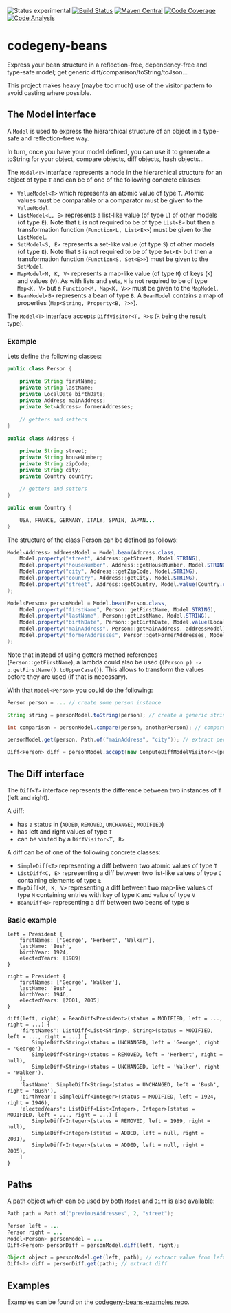 ![Status experimental](https://img.shields.io/badge/status-experimental-red.svg)
[![Build Status](https://img.shields.io/travis/codegeny/codegeny-beans.svg)](https://travis-ci.org/codegeny/codegeny-beans)
[![Maven Central](https://img.shields.io/maven-central/v/org.codegeny/codegeny-beans.svg)](https://mvnrepository.com/artifact/org.codegeny/codegeny-beans)
[![Code Coverage](https://img.shields.io/codecov/c/github/codegeny/codegeny-beans.svg)](https://codecov.io/gh/codegeny/codegeny-beans)
[![Code Analysis](https://img.shields.io/codacy/grade/2a447b2e20e34b628cef941f7619e184.svg)](https://www.codacy.com/app/codegeny/codegeny-beans)

# codegeny-beans

Express your bean structure in a reflection-free, dependency-free and type-safe model; get generic diff/comparison/toString/toJson...

This project makes heavy (maybe too much) use of the visitor pattern to avoid casting where possible.

## The Model interface

A `Model` is used to express the hierarchical structure of an object in a type-safe and reflection-free way.

In turn, once you have your model defined, you can use it to generate a toString for your object, compare objects, diff objects, hash objects... 

The `Model<T>` interface represents a node in the hierarchical structure for an object of type `T` and can be of one of the following concrete classes:

- `ValueModel<T>` which represents an atomic value of type `T`. Atomic values must be comparable or a comparator must be given to the `ValueModel`.
- `ListModel<L, E>` represents a list-like value (of type `L`) of other models (of type `E`). Note that `L` is not required to be of type `List<E>` but then a transformation function (`Function<L, List<E>>`) must be given to the `ListModel`.
- `SetModel<S, E>` represents a set-like value (of type `S`) of other models (of type `E`). Note that `S` is not required to be of type `Set<E>` but then a transformation function (`Function<S, Set<E>>`) must be given to the `SetModel`.
- `MapModel<M, K, V>` represents a map-like value (of type `M`) of keys (`K`) and values (`V`). As with lists and sets, `M` is not required to be of type `Map<K, V>` but a `Function<M, Map<K, V>>` must be given to the `MapModel`.
- `BeanModel<B>` represents a bean of type `B`. A `BeanModel` contains a map of properties (`Map<String, Property<B, ?>>`).

The `Model<T>` interface accepts `DiffVisitor<T, R>`s (`R` being the result type).

### Example

Lets define the following classes:

```java
public class Person {

	private String firstName;
	private String lastName;
	private LocalDate birthDate;
	private Address mainAddress;
	private Set<Address> formerAddresses;
	
	// getters and setters
}

public class Address {

	private String street;
	private String houseNumber;
	private String zipCode;
	private String city;
	private Country country;

	// getters and setters
}

public enum Country {

	USA, FRANCE, GERMANY, ITALY, SPAIN, JAPAN...
}
```

The structure of the class Person can be defined as follows:

```java
Model<Address> addressModel = Model.bean(Address.class,
	Model.property("street", Address::getStreet, Model.STRING),
	Model.property("houseNumber", Address::getHouseNumber, Model.STRING),
	Model.property("city", Address::getZipCode, Model.STRING),
	Model.property("country", Address::getCity, Model.STRING),
	Model.property("street", Address::getCountry, Model.value(Country.class))
);

Model<Person> personModel = Model.bean(Person.class,
	Model.property("firstName", Person::getFirstName, Model.STRING),
	Model.property("lastName", Person::getLastName, Model.STRING),
	Model.property("birthDate", Person::getBirthDate, Model.value(LocalDate.class)),
	Model.property("mainAddress", Person::getMainAddress, addressModel),
	Model.property("formerAddresses", Person::getFormerAddresses, Model.set(addressModel))
);
```

Note that instead of using getters method references (`Person::getFirstName`), a lambda could also be used (`(Person p) -> p.getFirstName().toUpperCase()`).
This allows to transform the values before they are used (if that is necessary).

With that `Model<Person>` you could do the following:

```java
Person person = ... // create some person instance

String string = personModel.toString(person); // create a generic string representation for person

int comparison = personModel.compare(person, anotherPerson); // compare person with anotherPerson by comparing fields in the order they were defined (firstName, lastName, birthDate, mainAddress.street, mainAddress.houseNumber...)

personModel.get(person, Path.of("mainAddress", "city")); // extract person.mainAddress.city

Diff<Person> diff = personModel.accept(new ComputeDiffModelVisitor<>(person, anotherPerson)); // returns a Diff<Person>, see below for more explanation.
```

## The Diff interface

The `Diff<T>` interface represents the difference between two instances of `T` (left and right).

A diff:
- has a status in (`ADDED`, `REMOVED`, `UNCHANGED`, `MODIFIED`)
- has left and right values of type `T`
- can be visited by a `DiffVisitor<T, R>`

A diff can be of one of the following concrete classes:
- `SimpleDiff<T>` representing a diff between two atomic values of type `T`
- `ListDiff<C, E>` representing a diff between two list-like values of type `C` containing elements of type `E`
- `MapDiff<M, K, V>` representing a diff between two map-like values of type `M` containing entries with key of type `K` and value of type `V`
- `BeanDiff<B>` representing a diff between two beans of type `B`

### Basic example

``` 
left = President {
	firstNames: ['George', 'Herbert', 'Walker'],
	lastName: 'Bush',
	birthYear: 1924,
	electedYears: [1989]
}

right = President {
	firstNames: ['George', 'Walker'],
	lastName: 'Bush',
	birthYear: 1946,
	electedYears: [2001, 2005]
}

diff(left, right) = BeanDiff<President>(status = MODIFIED, left = ..., right = ...) {
	'firstNames': ListDiff<List<String>, String>(status = MODIFIED, left = ..., right = ...) [
		SimpleDiff<String>(status = UNCHANGED, left = 'George', right = 'George'),
		SimpleDiff<String>(status = REMOVED, left = 'Herbert', right = null),
		SimpleDiff<String>(status = UNCHANGED, left = 'Walker', right = 'Walker'),
	],
	'lastName': SimpleDiff<String>(status = UNCHANGED, left = 'Bush', right = 'Bush'),
	'birthYear': SimpleDiff<Integer>(status = MODIFIED, left = 1924, right = 1946),
	'electedYears': ListDiff<List<Integer>, Integer>(status = MODIFIED, left = ..., right = ...) [
		SimpleDiff<Integer>(status = REMOVED, left = 1989, right = null),
		SimpleDiff<Integer>(status = ADDED, left = null, right = 2001),
		SimpleDiff<Integer>(status = ADDED, left = null, right = 2005),
	]
}
```

## Paths

A path object which can be used by both `Model` and `Diff` is also available:

```java
Path path = Path.of("previousAddresses", 2, "street");

Person left = ...
Person right = ...
Model<Person> personModel = ...
Diff<Person> personDiff = personModel.diff(left, right);

Object object = personModel.get(left, path); // extract value from left
Diff<?> diff = personDiff.get(path); // extract diff
```

## Examples

Examples can be found on the [codegeny-beans-examples repo](https://github.com/codegeny/codegeny-beans-examples).